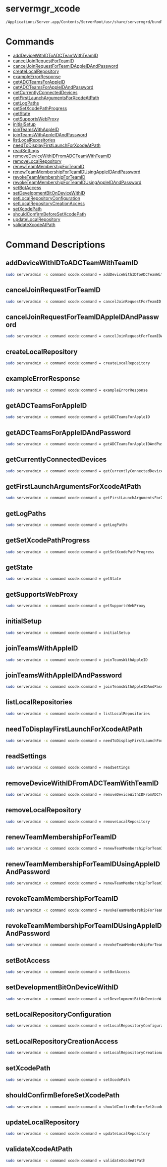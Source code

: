 # servermgr_xcode

```console
/Applications/Server.app/Contents/ServerRoot/usr/share/servermgrd/bundles/servermgr_xcode.bundle/Contents/MacOS/servermgr_xcode
```

# Commands

* [addDeviceWithIDToADCTeamWithTeamID](https://github.com/erikberglund/servermgr_commands/blob/master/servermgr_xcode.md#adddevicewithidtoadcteamwithteamid)
* [cancelJoinRequestForTeamID](https://github.com/erikberglund/servermgr_commands/blob/master/servermgr_xcode.md#canceljoinrequestforteamid)
* [cancelJoinRequestForTeamIDAppleIDAndPassword](https://github.com/erikberglund/servermgr_commands/blob/master/servermgr_xcode.md#canceljoinrequestforteamidappleidandpassword)
* [createLocalRepository](https://github.com/erikberglund/servermgr_commands/blob/master/servermgr_xcode.md#createlocalrepository)
* [exampleErrorResponse](https://github.com/erikberglund/servermgr_commands/blob/master/servermgr_xcode.md#exampleerrorresponse)
* [getADCTeamsForAppleID](https://github.com/erikberglund/servermgr_commands/blob/master/servermgr_xcode.md#getadcteamsforappleid)
* [getADCTeamsForAppleIDAndPassword](https://github.com/erikberglund/servermgr_commands/blob/master/servermgr_xcode.md#getadcteamsforappleidandpassword)
* [getCurrentlyConnectedDevices](https://github.com/erikberglund/servermgr_commands/blob/master/servermgr_xcode.md#getcurrentlyconnecteddevices)
* [getFirstLaunchArgumentsForXcodeAtPath](https://github.com/erikberglund/servermgr_commands/blob/master/servermgr_xcode.md#getfirstlaunchargumentsforxcodeatpath)
* [getLogPaths](https://github.com/erikberglund/servermgr_commands/blob/master/servermgr_xcode.md#getlogpaths)
* [getSetXcodePathProgress](https://github.com/erikberglund/servermgr_commands/blob/master/servermgr_xcode.md#getsetxcodepathprogress)
* [getState](https://github.com/erikberglund/servermgr_commands/blob/master/servermgr_xcode.md#getstate)
* [getSupportsWebProxy](https://github.com/erikberglund/servermgr_commands/blob/master/servermgr_xcode.md#getsupportswebproxy)
* [initialSetup](https://github.com/erikberglund/servermgr_commands/blob/master/servermgr_xcode.md#initialsetup)
* [joinTeamsWithAppleID](https://github.com/erikberglund/servermgr_commands/blob/master/servermgr_xcode.md#jointeamswithappleid)
* [joinTeamsWithAppleIDAndPassword](https://github.com/erikberglund/servermgr_commands/blob/master/servermgr_xcode.md#jointeamswithappleidandpassword)
* [listLocalRepositories](https://github.com/erikberglund/servermgr_commands/blob/master/servermgr_xcode.md#listlocalrepositories)
* [needToDisplayFirstLaunchForXcodeAtPath](https://github.com/erikberglund/servermgr_commands/blob/master/servermgr_xcode.md#needtodisplayfirstlaunchforxcodeatpath)
* [readSettings](https://github.com/erikberglund/servermgr_commands/blob/master/servermgr_xcode.md#readsettings)
* [removeDeviceWithIDFromADCTeamWithTeamID](https://github.com/erikberglund/servermgr_commands/blob/master/servermgr_xcode.md#removedevicewithidfromadcteamwithteamid)
* [removeLocalRepository](https://github.com/erikberglund/servermgr_commands/blob/master/servermgr_xcode.md#removelocalrepository)
* [renewTeamMembershipForTeamID](https://github.com/erikberglund/servermgr_commands/blob/master/servermgr_xcode.md#renewteammembershipforteamid)
* [renewTeamMembershipForTeamIDUsingAppleIDAndPassword](https://github.com/erikberglund/servermgr_commands/blob/master/servermgr_xcode.md#renewteammembershipforteamidusingappleidandpassword)
* [revokeTeamMembershipForTeamID](https://github.com/erikberglund/servermgr_commands/blob/master/servermgr_xcode.md#revoketeammembershipforteamid)
* [revokeTeamMembershipForTeamIDUsingAppleIDAndPassword](https://github.com/erikberglund/servermgr_commands/blob/master/servermgr_xcode.md#revoketeammembershipforteamidusingappleidandpassword)
* [setBotAccess](https://github.com/erikberglund/servermgr_commands/blob/master/servermgr_xcode.md#setbotaccess)
* [setDevelopmentBitOnDeviceWithID](https://github.com/erikberglund/servermgr_commands/blob/master/servermgr_xcode.md#setdevelopmentbitondevicewithid)
* [setLocalRepositoryConfiguration](https://github.com/erikberglund/servermgr_commands/blob/master/servermgr_xcode.md#setlocalrepositoryconfiguration)
* [setLocalRepositoryCreationAccess](https://github.com/erikberglund/servermgr_commands/blob/master/servermgr_xcode.md#setlocalrepositorycreationaccess)
* [setXcodePath](https://github.com/erikberglund/servermgr_commands/blob/master/servermgr_xcode.md#setxcodepath)
* [shouldConfirmBeforeSetXcodePath](https://github.com/erikberglund/servermgr_commands/blob/master/servermgr_xcode.md#shouldconfirmbeforesetxcodepath)
* [updateLocalRepository](https://github.com/erikberglund/servermgr_commands/blob/master/servermgr_xcode.md#updatelocalrepository)
* [validateXcodeAtPath](https://github.com/erikberglund/servermgr_commands/blob/master/servermgr_xcode.md#validatexcodeatpath)

# Command Descriptions

## addDeviceWithIDToADCTeamWithTeamID

```bash
sudo serveradmin -x command xcode:command = addDeviceWithIDToADCTeamWithTeamID
```

## cancelJoinRequestForTeamID

```bash
sudo serveradmin -x command xcode:command = cancelJoinRequestForTeamID
```

## cancelJoinRequestForTeamIDAppleIDAndPassword

```bash
sudo serveradmin -x command xcode:command = cancelJoinRequestForTeamIDAppleIDAndPassword
```

## createLocalRepository

```bash
sudo serveradmin -x command xcode:command = createLocalRepository
```

## exampleErrorResponse

```bash
sudo serveradmin -x command xcode:command = exampleErrorResponse
```

## getADCTeamsForAppleID

```bash
sudo serveradmin -x command xcode:command = getADCTeamsForAppleID
```

## getADCTeamsForAppleIDAndPassword

```bash
sudo serveradmin -x command xcode:command = getADCTeamsForAppleIDAndPassword
```

## getCurrentlyConnectedDevices

```bash
sudo serveradmin -x command xcode:command = getCurrentlyConnectedDevices
```

## getFirstLaunchArgumentsForXcodeAtPath

```bash
sudo serveradmin -x command xcode:command = getFirstLaunchArgumentsForXcodeAtPath
```

## getLogPaths

```bash
sudo serveradmin -x command xcode:command = getLogPaths
```

## getSetXcodePathProgress

```bash
sudo serveradmin -x command xcode:command = getSetXcodePathProgress
```

## getState

```bash
sudo serveradmin -x command xcode:command = getState
```

## getSupportsWebProxy

```bash
sudo serveradmin -x command xcode:command = getSupportsWebProxy
```

## initialSetup

```bash
sudo serveradmin -x command xcode:command = initialSetup
```

## joinTeamsWithAppleID

```bash
sudo serveradmin -x command xcode:command = joinTeamsWithAppleID
```

## joinTeamsWithAppleIDAndPassword

```bash
sudo serveradmin -x command xcode:command = joinTeamsWithAppleIDAndPassword
```

## listLocalRepositories

```bash
sudo serveradmin -x command xcode:command = listLocalRepositories
```

## needToDisplayFirstLaunchForXcodeAtPath

```bash
sudo serveradmin -x command xcode:command = needToDisplayFirstLaunchForXcodeAtPath
```

## readSettings

```bash
sudo serveradmin -x command xcode:command = readSettings
```

## removeDeviceWithIDFromADCTeamWithTeamID

```bash
sudo serveradmin -x command xcode:command = removeDeviceWithIDFromADCTeamWithTeamID
```

## removeLocalRepository

```bash
sudo serveradmin -x command xcode:command = removeLocalRepository
```

## renewTeamMembershipForTeamID

```bash
sudo serveradmin -x command xcode:command = renewTeamMembershipForTeamID
```

## renewTeamMembershipForTeamIDUsingAppleIDAndPassword

```bash
sudo serveradmin -x command xcode:command = renewTeamMembershipForTeamIDUsingAppleIDAndPassword
```

## revokeTeamMembershipForTeamID

```bash
sudo serveradmin -x command xcode:command = revokeTeamMembershipForTeamID
```

## revokeTeamMembershipForTeamIDUsingAppleIDAndPassword

```bash
sudo serveradmin -x command xcode:command = revokeTeamMembershipForTeamIDUsingAppleIDAndPassword
```

## setBotAccess

```bash
sudo serveradmin -x command xcode:command = setBotAccess
```

## setDevelopmentBitOnDeviceWithID

```bash
sudo serveradmin -x command xcode:command = setDevelopmentBitOnDeviceWithID
```

## setLocalRepositoryConfiguration

```bash
sudo serveradmin -x command xcode:command = setLocalRepositoryConfiguration
```

## setLocalRepositoryCreationAccess

```bash
sudo serveradmin -x command xcode:command = setLocalRepositoryCreationAccess
```

## setXcodePath

```bash
sudo serveradmin -x command xcode:command = setXcodePath
```

## shouldConfirmBeforeSetXcodePath

```bash
sudo serveradmin -x command xcode:command = shouldConfirmBeforeSetXcodePath
```

## updateLocalRepository

```bash
sudo serveradmin -x command xcode:command = updateLocalRepository
```

## validateXcodeAtPath

```bash
sudo serveradmin -x command xcode:command = validateXcodeAtPath
```

